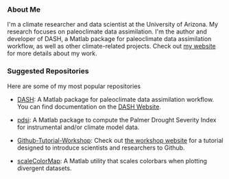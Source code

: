 ### About Me
I'm a climate researcher and data scientist at the University of Arizona. My research focuses on paleoclimate data assimilation. I'm the author and developer of DASH, a Matlab package for paleoclimate data assimilation workflow, as well as other climate-related projects. Check out [my website](https://jonking93.github.io) for more details about my work.

### Suggested Repositories
Here are some of my most popular repositories

* [DASH](https://github.com/JonKing93/DASH): A Matlab package for paleoclimate data assimilation workflow. You can find documentation on the [DASH Website](https://jonking93.github.io/DASH).

* [pdsi](https://github.com/JonKing93/pdsi): A Matlab package to compute the Palmer Drought Severity Index for instrumental and/or climate model data.

* [Github-Tutorial-Workshop](https://github.com/JonKing93/Github-Tutorial-Workshop): Check out [the workshop website](https://JonKing93.github.io/Github-Tutorial-Workshop/workshop/welcome) for a tutorial designed to introduce scientists and researchers to Github.

* [scaleColorMap](https://github.com/JonKing93/scaleColorMap): A Matlab utility that scales colorbars when plotting divergent datasets.
